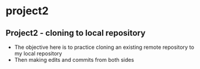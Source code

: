 # project2

## Project2 - cloning to local repository

 - The objective here is to practice cloning an existing remote repository to my local repository
 - Then making edits and commits from both sides
